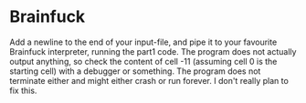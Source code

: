 # Brainfuck

Add a newline to the end of your input-file, and pipe it to your favourite Brainfuck interpreter, running the part1 code. The program does not actually output anything, so check the content of cell -11 (assuming cell 0 is the starting cell) with a debugger or something. The program does not terminate either and might either crash or run forever. I don't really plan to fix this.

